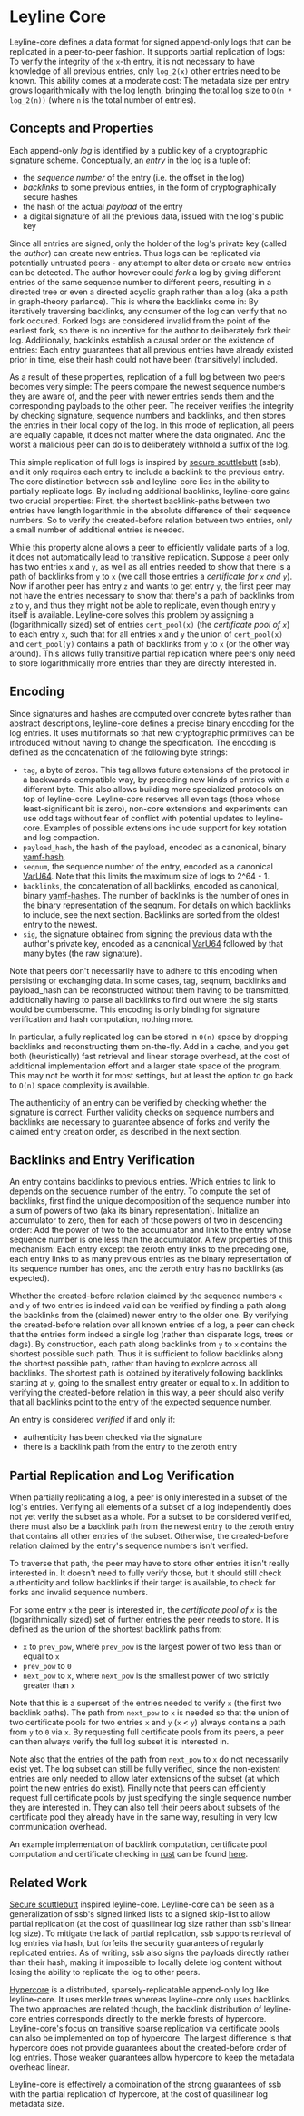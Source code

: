 # Leyline Core

Leyline-core defines a data format for signed append-only logs that can be replicated in a peer-to-peer fashion. It supports partial replication of logs: To verify the integrity of the `x`-th entry, it is not necessary to have knowledge of all previous entries, only `log_2(x)` other entries need to be known. This ability comes at a moderate cost: The metadata size per entry grows logarithmically with the log length, bringing the total log size to `O(n * log_2(n))` (where `n` is the total number of entries).

## Concepts and Properties

Each append-only *log* is identified by a public key of a cryptographic signature scheme. Conceptually, an *entry* in the log is a tuple of:

- the *sequence number* of the entry (i.e. the offset in the log)
- *backlinks* to some previous entries, in the form of cryptographically secure hashes
- the hash of the actual *payload* of the entry
- a digital signature of all the previous data, issued with the log's public key

Since all entries are signed, only the holder of the log's private key (called the *author*) can create new entries. Thus logs can be replicated via potentially untrusted peers - any attempt to alter data or create new entries can be detected. The author however could *fork* a log by giving different entries of the same sequence number to different peers, resulting in a directed tree or even a directed acyclic graph rather than a log (aka a path in graph-theory parlance). This is where the backlinks come in: By iteratively traversing backlinks, any consumer of the log can verify that no fork occured. Forked logs are considered invalid from the point of the earliest fork, so there is no incentive for the author to deliberately fork their log. Additionally, backlinks establish a causal order on the existence of entries: Each entry guarantees that all previous entries have already existed prior in time, else their hash could not have been (transitively) included.

As a result of these properties, replication of a full log between two peers becomes very simple: The peers compare the newest sequence numbers they are aware of, and the peer with newer entries sends them and the corresponding payloads to the other peer. The receiver verifies the integrity by checking signature, sequence numbers and backlinks, and then stores the entries in their local copy of the log. In this mode of replication, all peers are equally capable, it does not matter where the data originated. And the worst a malicious peer can do is to deliberately withhold a suffix of the log.

This simple replication of full logs is inspired by [secure scuttlebutt](https://www.scuttlebutt.nz/) (ssb), and it only requires each entry to include a backlink to the previous entry. The core distinction between ssb and leyline-core lies in the ability to partially replicate logs. By including additional backlinks, leyline-core gains two crucial properties: First, the shortest backlink-paths between two entries have length logarithmic in the absolute difference of their sequence numbers. So to verify the created-before relation between two entries, only a small number of additional entries is needed.

While this property alone allows a peer to efficiently validate parts of a log, it does not automatically lead to transitive replication. Suppose a peer only has two entries `x` and `y`, as well as all entries needed to show that there is a path of backlinks from `y` to `x` (we call those entries a *certificate for `x` and `y`*). Now if another peer has entry `z` and wants to get entry `y`, the first peer may not have the entries necessary to show that there's a path of backlinks from `z` to `y`, and thus they might not be able to replicate, even though entry `y` itself is available. Leyline-core solves this problem by assigning a (logarithmically sized) set of entries `cert_pool(x)` (the *certificate pool of `x`*) to each entry `x`, such that for all entries `x` and `y` the union of `cert_pool(x)` and `cert_pool(y)` contains a path of backlinks from `y` to `x` (or the other way around). This allows fully transitive partial replication where peers only need to store logarithmically more entries than they are directly interested in.

## Encoding

Since signatures and hashes are computed over concrete bytes rather than abstract descriptions, leyline-core defines a precise binary encoding for the log entries. It uses multiformats so that new cryptographic primitives can be introduced without having to change the specification. The encoding is defined as the concatenation of the following byte strings:

- `tag`, a byte of zeros. This tag allows future extensions of the protocol in a backwards-compatible way, by preceding new kinds of entries with a different byte. This also allows building more specialized protocols on top of leyline-core. Leyline-core reserves all even tags (those whose least-significant bit is zero), non-core extensions and experiments can use odd tags without fear of conflict with potential updates to leyline-core. Examples of possible extensions include support for key rotation and log compaction.
- `payload_hash`, the hash of the payload, encoded as a canonical, binary [yamf-hash](https://github.com/AljoschaMeyer/yamf-hash).
- `seqnum`, the sequence number of the entry, encoded as a canonical [VarU64](https://github.com/AljoschaMeyer/varu64). Note that this limits the maximum size of logs to 2^64 - 1.
- `backlinks`, the concatenation of all backlinks, encoded as canonical, binary [yamf-hashes](https://github.com/AljoschaMeyer/yamf-hash). The number of backlinks is the number of ones in the binary representation of the seqnum. For details on which backlinks to include, see the next section. Backlinks are sorted from the oldest entry to the newest.
- `sig`, the signature obtained from signing the previous data with the author's private key, encoded as a canonical [VarU64](https://github.com/AljoschaMeyer/varu64) followed by that many bytes (the raw signature).

Note that peers don't necessarily have to adhere to this encoding when persisting or exchanging data. In some cases, tag, seqnum, backlinks and payload_hash can be reconstructed without them having to be transmitted, additionally having to parse all backlinks to find out where the sig starts would be cumbersome. This encoding is only binding for signature verification and hash computation, nothing more.

In particular, a fully replicated log can be stored in `O(n)` space by dropping backlinks and reconstructing them on-the-fly. Add in a cache, and you get both (heuristically) fast retrieval and linear storage overhead, at the cost of additional implementation effort and a larger state space of the program. This may not be worth it for most settings, but at least the option to go back to `O(n)` space complexity is available.

The authenticity of an entry can be verified by checking whether the signature is correct. Further validity checks on sequence numbers and backlinks are necessary to guarantee absence of forks and verify the claimed entry creation order, as described in the next section.

## Backlinks and Entry Verification

An entry contains backlinks to previous entries. Which entries to link to depends on the sequence number of the entry. To compute the set of backlinks, first find the unique decomposition of the sequence number into a sum of powers of two (aka its binary representation). Initialize an accumulator to zero, then for each of those powers of two in descending order: Add the power of two to the accumulator and link to the entry whose sequence number is one less than the accumulator. A few properties of this mechanism: Each entry except the zeroth entry links to the preceding one, each entry links to as many previous entries as the binary representation of its sequence number has ones, and the zeroth entry has no backlinks (as expected).

Whether the created-before relation claimed by the sequence numbers `x` and `y` of two entries is indeed valid can be verified by finding a path along the backlinks from the (claimed) newer entry to the older one. By verifying the created-before relation over all known entries of a log, a peer can check that the entries form indeed a single log (rather than disparate logs, trees or dags). By construction, each path along backlinks from `y` to `x` contains the shortest possible such path. Thus it is sufficient to follow backlinks along the shortest possible path, rather than having to explore across all backlinks. The shortest path is obtained by iteratively following backlinks starting at `y`, going to the smallest entry greater or equal to `x`. In addition to verifying the created-before relation in this way, a peer should also verify that all backlinks point to the entry of the expected sequence number.

An entry is considered *verified* if and only if:

- authenticity has been checked via the signature
- there is a backlink path from the entry to the zeroth entry

## Partial Replication and Log Verification

When partially replicating a log, a peer is only interested in a subset of the log's entries. Verifying all elements of a subset of a log independently does not yet verify the subset as a whole. For a subset to be considered verified, there must also be a backlink path from the newest entry to the zeroth entry that contains all other entries of the subset. Otherwise, the created-before relation claimed by the entry's sequence numbers isn't verified.

To traverse that path, the peer may have to store other entries it isn't really interested in. It doesn't need to fully verify those, but it should still check authenticity and follow backlinks if their target is available, to check for forks and invalid sequence numbers.

For some entry `x` the peer is interested in, the *certificate pool of `x`* is the (logarithmically sized) set of further entries the peer needs to store. It is defined as the union of the shortest backlink paths from:

- `x` to `prev_pow`, where `prev_pow` is the largest power of two less than or equal to `x`
- `prev_pow` to `0`
- `next_pow` to `x`, where `next_pow` is the smallest power of two strictly greater than `x`

Note that this is a superset of the entries needed to verify `x` (the first two backlink paths). The path from `next_pow` to `x` is needed so that the union of two certificate pools for two entries `x` and `y` (`x` < `y`) always contains a path from `y` to `0` via `x`. By requesting full certificate pools from its peers, a peer can then always verify the full log subset it is interested in.

Note also that the entries of the path from `next_pow` to `x` do not necessarily exist yet. The log subset can still be fully verified, since the non-existent entries are only needed to allow later extensions of the subset (at which point the new entries do exist). Finally note that peers can efficiently request full certificate pools by just specifying the single sequence number they are interested in. They can also tell their peers about subsets of the certificate pool they already have in the same way, resulting in very low communication overhead.

An example implementation of backlink computation, certificate pool computation and certificate checking in [rust](https://www.rust-lang.org/) can be found [here](https://gist.github.com/AljoschaMeyer/aa730547d1aec4649e6d569cc857a35a).

## Related Work

[Secure scuttlebutt](https://www.scuttlebutt.nz/) inspired leyline-core. Leyline-core can be seen as a generalization of ssb's signed linked lists to a signed skip-list to allow partial replication (at the cost of quasilinear log size rather than ssb's linear log size). To mitigate the lack of partial replication, ssb supports retrieval of log entries via hash, but forfeits the security guarantees of regularly replicated entries. As of writing, ssb also signs the payloads directly rather than their hash, making it impossible to locally delete log content without losing the ability to replicate the log to other peers.

[Hypercore](https://github.com/mafintosh/hypercore) is a distributed, sparsely-replicatable append-only log like leyline-core. It uses merkle trees whereas leyline-core only uses backlinks. The two approaches are related though, the backlink distribution of leyline-core entries corresponds directly to the merkle forests of hypercore. Leyline-core's focus on transitive sparse replication via certificate pools can also be implemented on top of hypercore. The largest difference is that hypercore does not provide guarantees about the created-before order of log entries. Those weaker guarantees allow hypercore to keep the metadata overhead linear.

Leyline-core is effectively a combination of the strong guarantees of ssb with the partial replication of hypercore, at the cost of quasilinear log metadata size.
